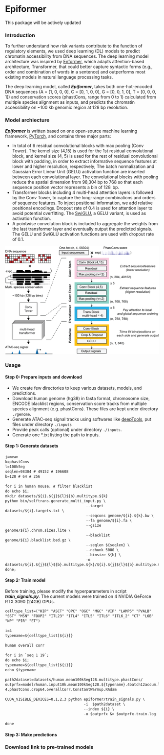 # Epiformer

This package will be actively updated

### Introduction

To further understand how risk variants contribute to the function of regulatory elements, we used deep learning (DL) models to predict chromatin accessibility from DNA sequences. The deep learning model architecture was inspired by [Enformer](https://www.nature.com/articles/s41592-021-01252-x), which adapts attention-based architecture, Transformer, that could better capture syntactic forms (e.g., order and combination of words in a sentence) and outperforms most existing models in natural language processing tasks. 

The deep learning model, called ***Epiformer***, takes both one-hot-encoded DNA sequences (A = [1, 0, 0, 0], C = [0, 1, 0, 0], G = [0, 0, 1, 0], T = [0, 0, 0, 1]) and conservation scores (phastCons, range from 0 to 1) calculated from multiple species alignment as inputs, and predicts the chromatin accessibility on ~100 kb genomic region at 128 bp resolution. 

### Model archiecture

***Epiformer*** is written based on one open-source machine learning framework, [PyTorch](https://pytorch.org), and contains three major parts: 
- In total of 6 residual convolutional blocks with max pooling (Conv Tower). The kernel size (4,15) is used for the 1st residual convolutional block, and kernel size (4, 5) is used for the rest of residual convolutional block with padding, in order to extract informative sequence features at lower and higher resolution, respectively; The batch normalization and Gaussian Error Linear Unit (GELU) activation function are inserted between each convolutional layer. The convolutional blocks with pooling reduce the spatial dimension from 98,304 bp to 768 so that each sequence position vector represents a bin of 128  bp.
- Transformer blocks including 4 multi-head attention layers is followed by the Conv Tower, to capture the long-range combinations and orders of sequence features. To inject positional information, we add relative positional encodings. Dropout rate of 0.4 is used for attention layer to avoid potential overfitting. The [SwiGLU](https://arxiv.org/pdf/2002.05202.pdf), a GELU variant, is used as activation function. 
- A pointwise convolution block is included to aggregate the weights from the last transformer layer and eventually output the predicted signals. The GELU and SwiGLU activation functions are used with dropout rate of 0.1.

![ model architecture ](/img/epiformer.png)

### Usage

#### Step 0: Prepare inputs and download
- We create few directories to keep various datasets, models, and predictions.
- Download human genome (hg38) in fasta format, chromosome size, ENCODE blacklist regions, conservation score tracks from multiple species alignment (e.g. phastCons). These files are kept under directory `./genome`.
- Generate ATAC-seq signal tracks using softwares like [deepTools](https://deeptools.readthedocs.io/en/develop/), put files under directory `./inputs`
- Provide peak calls (optional) under directory `./inputs`. 
- Generate one \*.txt listing the path to inputs.

#### Step 1: Generate datasets

```
j=mean
k=phastCons
l=100kSeg
seqlen=98304 # 49152 # 196608
b=128 # 64 # 256

for i in human mouse; # filter blacklist
do echo $i;
mkdir datasets/${i}.${j}${l}${b}.multitype.${k}
python bin/selftrans.generate_multi_input.py \
                                     --target datasets/${i}.targets.txt \
                                     --seqcons genome/${i}.${k}.bw \
                                     --fa genome/${i}.fa \
                                     --gsize genome/${i}.chrom.sizes.lite \
                                     --blacklist genome/${i}.blacklist.bed.gz \
                                     --seqlen ${seqlen} \
                                     --nchunk 5000 \
                                     --binsize ${b} \
                                     -o datasets/${i}.${j}${l}${b}.multitype.${k}/${i}.${j}${l}${b}.multitype.${k}
done;
```

#### Step 2: Train model

Before training, please modify the hyperparameters in script ***train_signals.py***. The current models were trained on 4 NVIDIA GeForce RTX 3090 (24GB) GPUs.

```
celltype_list=("HIP" "ASCT" "OPC" "OGC" "MGC" "VIP" "LAMP5" "PVALB" "SST" "MSN" "FOXP2" "ITL23" "ITL4" "ITL5" "ITL6" "ITL6_2" "CT" "L6B" "NP" "PIR" "ET")

i=4
typename=${celltype_list[${i}]}

human overall corr

for i in `seq 1 19`;
do echo $i;
typename=${celltype_list[${i}]}
echo $typename

path2dataset=datasets/human.mean100kSeg128.multitype.phastCons/
outprfx=model/human.input10k.mean100kSeg128.${typename}.4batch12accum.lr1e-4.phastCons.crop64.overallCorr.ConstantWarmup.RAdam

CUDA_VISIBLE_DEVICES=0,1,2,3 python epiformer/train_signals.py \
                                    -i  $path2dataset \
                                    --index ${i} \
                                    -o $outprfx &> $outprfx.train.log

done
```


#### Step 3: Make predictions



### Download link to pre-trained models



